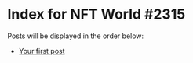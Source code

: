 # Index for NFT World #2315
Posts will be displayed in the order below:

- [Your first post](./001-first.md)

